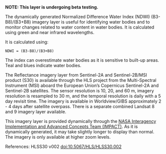 **NOTE: This layer is undergoing beta testing.**

The dynamically generated Normalized Difference Water Index (NDWI) (B3-B8)/(B3+B8) imagery layer is useful for identifying water bodies and to monitor changes related to water content in water bodies. It is calculated using green and near infrared wavelengths.

It is calculated using:

`NDWI = (B3-B8)/(B3+B8)`

The index can overestimate water bodies as it is sensitive to built-up areas. Teal and blues indicate water bodies.

The Reflectance imagery layer from Sentinel-2A and Sentinel-2B/MSI product (S30) is available through the HLS project from the Multi-Spectral Instrument (MSI) aboard the European Union’s Copernicus Sentinel-2A and Sentinel-2B satellites. The sensor resolution is 10, 20, and 60 m, imagery resolution is resampled to 30 m, and the temporal resolution is daily with a 5 day revisit time. The imagery is available in Worldview/GIBS approximately 2 - 4 days after satellite overpass. There is a separate combined Landsat 8 and 9 imagery layer available.

This imagery layer is provided dynamically through the [NASA Interagency Implementation and Advanced Concepts Team (IMPACT)](https://www.earthdata.nasa.gov/about/impact). As it is dynamically generated, it may take slightly longer to display than normal. The imagery is only available at higher zoom levels.

References: HLSS30 v002 [doi:10.5067/HLS/HLSS30.002](https://doi.org/10.5067/HLS/HLSS30.002)